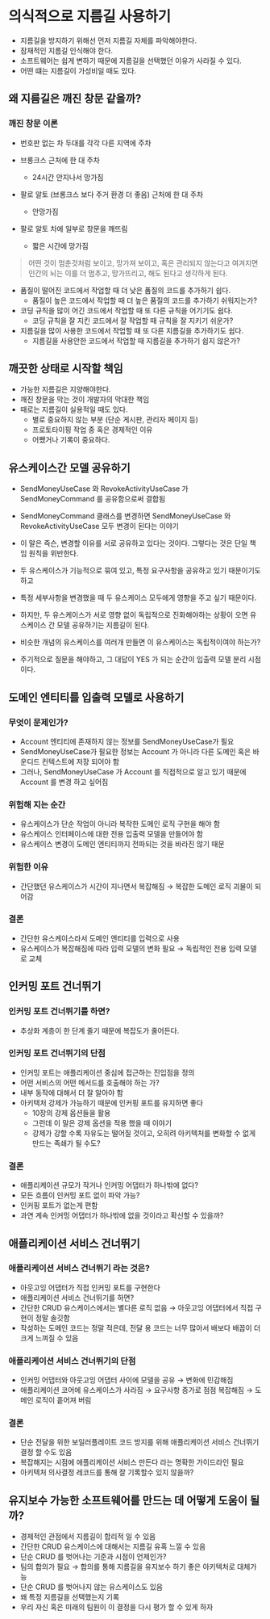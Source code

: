 # 의식적으로 지름길 사용하기

- 지름길을 방지하기 위해선 먼저 지름길 자체를 파악해야한다.
- 잠재적인 지름길 인식해야 한다.
- 소프트웨어는 쉽게 변하기 때문에 지름길을 선택했던 이유가 사라질 수 있다.
- 어떤 떄는 지름길이 가성비일 때도 있다.


## 왜 지름길은 깨진 창문 같을까?

### 깨진 창문 이론

- 번호판 없는 차 두대를 각각 다른 지역에 주차


- 브롱크스 근처에 한 대 주차
  - 24시간 안지나서 망가짐
- 팔로 알토 (브롱크스 보다 주거 환경 더 좋음) 근처에 한 대 주차
  - 안망가짐
- 팔로 알토 차에 일부로 창문을 깨뜨림
  - 짧은 시간에 망가짐

> 어떤 것이 멈춘것처럼 보이고, 망가져 보이고,
> 혹은 관리되지 않는다고 여겨지면 인간의 뇌는 이를 더 멈추고, 망가뜨리고,
> 해도 된다고 생각하게 된다.

- 품질이 떨어진 코드에서 작업할 때 더 낮은 품질의 코드를 추가하기 쉽다.
  - 품질이 높은 코드에서 작업할 때 더 높은 품질의 코드를 추가하기 쉬워지는가?
- 코딩 규칙을 많이 어긴 코드에서 작업할 때 또 다른 규칙을 어기기도 쉽다.
  - 코딩 규칙을 잘 지킨 코드에서 잘 작업할 때 규칙을 잘 지키기 쉬운가?
- 지름길을 많이 사용한 코드에서 작업할 때 또 다른 지름길을 추가하기도 쉽다.
  - 지름길을 사용안한 코드에서 작업할 때 지름길을 추가하기 쉽지 않은가?

## 깨끗한 상태로 시작할 책임

- 가능한 지름길은 지양해야한다.
- 깨진 창문을 막는 것이 개발자의 막대한 책임
- 때로는 지름길이 실용적일 때도 있다.
  - 별로 중요하지 않는 부분 (단순 게시판, 관리자 페이지 등)
  - 프로토타이핑 작업 중 혹은 경제적인 이유
  - 어쨌거나 기록이 중요하다.

## 유스케이스간 모델 공유하기

- SendMoneyUseCase 와 RevokeActivityUseCase 가 SendMoneyCommand 를 공유함으로써 결합됨
- SendMoneyCommand 클래스를 변경하면 SendMoneyUseCase 와 RevokeActivityUseCase 모두 변경이 된다는 이야기
- 이 말은 즉슨, 변경할 이유를 서로 공유하고 있다는 것이다. 그렇다는 것은 단일 책임 원칙을 위반한다.


- 두 유스케이스가 기능적으로 묶여 있고, 특정 요구사항을 공유하고 있기 때문이기도 하고
- 특정 세부사항을 변경했을 때 두 유스케이스 모두에게 영향을 주고 싶기 때문이다.
- 하지만, 두 유스케이스가 서로 영향 없이 독립적으로 진화해야하는 상황이 오면 유스케이스 간 모델 공유하기는 지름길이 된다.


- 비슷한 개념의 유스케이스를 여러개 만들면 이 유스케이스는 독립적이여야 하는가?
- 주기적으로 질문을 해야하고, 그 대답이 YES 가 되는 순간이 입출력 모델 분리 시점이다.


## 도메인 엔티티를 입출력 모델로 사용하기
 
### 무엇이 문제인가?

- Account 엔티티에 존재하지 않는 정보를 SendMoneyUseCase가 필요 
- SendMoneyUseCase가 필요한 정보는 Account 가 아니라 다른 도메인 혹은 바운디드 컨텍스트에 저장 되어야 함 
- 그러나, SendMoneyUseCase 가 Account 를 직접적으로 알고 있기 때문에 Account 를 변경 하고 싶어짐

### 위험해 지는 순간

- 유스케이스가 단순 작업이 아니라 복작한 도메인 로직 구현을 해야 함 
- 유스케이스 인터페이스에 대한 전용 입출력 모델을 만들어야 함 
- 유스케이스 변경이 도메인 엔티티까지 전파되는 것을 바라진 않기 때문

### 위험한 이유

- 간단했던 유스케이스가 시간이 지나면서 복잡해짐 → 복잡한 도메인 로직 괴물이 되어감

### 결론

- 간단한 유스케이스라서 도메인 엔티티를 입력으로 사용 
- 유스케이스가 복잡해짐에 따라 입력 모델의 변화 필요 → 독립적인 전용 입력 모델로 교체


## 인커밍 포트 건너뛰기

### 인커밍 포트 건너뛰기를 하면?

- 추상화 계층이 한 단계 줄기 때문에 복잡도가 줄어든다. 

### 인커밍 포트 건너뛰기의 단점

- 인커밍 포트는 애플리케이션 중심에 접근하는 진입점을 정의 
- 어떤 서비스의 어떤 메서드를 호출해야 하는 가? 
- 내부 동작에 대해서 더 잘 알아야 함 
- 아키텍처 강제가 가능하기 때문에 인커핑 포트를 유지하면 좋다 
  - 10장의 강제 옵션들을 활용 
  - 그런데 이 말은 강제 옵션을 적용 했을 때 이야기 
  - 강제가 강할 수록 자유도는 떨어질 것이고, 오히려 아키텍처를 변화할 수 없게 만드는 족쇄가 될 수도?

### 결론

- 애플리케이션 규모가 작거나 인커밍 어댑터가 하나밖에 없다? 
- 모든 흐름이 인커밍 포트 없이 파악 가능? 
- 인커핑 포트가 없는게 편함 
- 과연 계속 인커밍 어댑터가 하나밖에 없을 것이라고 확신할 수 있을까?


## 애플리케이션 서비스 건너뛰기

### 애플리케이션 서비스 건너뛰기 라는 것은?

- 아웃고잉 어댑터가 직접 인커밍 포트를 구현한다 
- 애플리케이션 서비스 건너뛰기를 하면? 
- 간단한 CRUD 유스케이스에서는 별다른 로직 없음 → 아웃고잉 어댑터에서 직접 구현이 정말 솔깃함 
- 작성하는 도메인 코드는 정말 적은데, 전달 용 코드는 너무 많아서 배보다 배꼽이 더 크게 느껴질 수 있음

### 애플리케이션 서비스 건너뛰기의 단점

- 인커밍 어댑터와 아웃고잉 어댑터 사이에 모델을 공유 → 변화에 민감해짐 
- 애플리케이션 코어에 유스케이스가 사라짐 → 요구사항 증가로 점점 복잡해짐 → 도메인 로직이 흩어져 버림

### 결론

- 단순 전달을 위한 보일러플레이트 코드 방지를 위해 애플리케이션 서비스 건너뛰기 결정 할 수도 있음 
- 복잡해지는 시점에 애플리케이션 서비스 만든다 라는 명확한 가이드라인 필요 
- 아키텍처 의사결정 레코드를 통해 잘 기록할수 있지 않을까?


## 유지보수 가능한 소프트웨어를 만드는 데 어떻게 도움이 될까?

- 경제적인 관점에서 지름길이 합리적 일 수 있음
- 간단한 CRUD 유스케이스에 대해서는 지름길 유혹 느낄 수 있음 
- 단순 CRUD 를 벗어나는 기준과 시점이 언제인가? 
- 팀의 합의가 필요 → 합의를 통해 지름길을 유지보수 하기 좋은 아키텍처로 대체가능 
- 단순 CRUD 를 벗어나지 않는 유스케이스도 있음 
- 왜 특정 지름길을 선택했는지 기록 
- 우리 자신 혹은 미래의 팀원이 이 결정을 다시 평가 할 수 있게 하자
